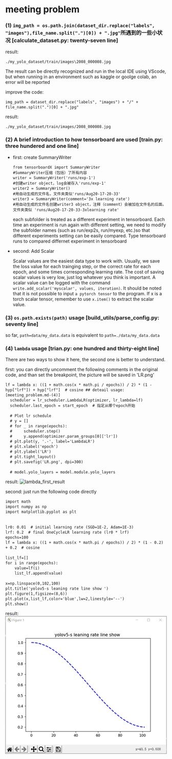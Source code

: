 # meeting problem

### (1) `img_path = os.path.join(dataset_dir.replace("labels", "images"),file_name.split(".")[0]) + ".jpg"`所遇到的一些小状况 [calculate_dataset.py: twenty-seven line]

result:
  ```
  ./my_yolo_dataset/train/images\2008_000008.jpg
  ```
The result can be directly recognized and run in the local IDE using VScode, 
but when running in an environment such as kaggle or goolge colab, an error will be reported

improve the code:
  ```
  img_path = dataset_dir.replace("labels", "images") + "/" + file_name.split(".")[0] + ".jpg" 
  ```
result:
  ```
  ./my_yolo_dataset/train/images/2008_000008.jpg
  ```

### (2) A brief introduction to how tensorboard are used [train.py: three hundered and one line]

* first: create SummaryWriter
  ```
  from tensorboardX import SummaryWriter
  #SummaryWriter压缩（包括）了所有内容
  writer = SummaryWriter('runs/exp-1')
  #创建writer object，log会被存入'runs/exp-1'
  writer2 = SummaryWriter()
  #用自动生成的文件名，文件夹类似'runs/Aug20-17-20-33'
  writer3 = SummaryWriter(comment='3x learning rate')
  #用自动生成的文件名创建writer3 object，注释（comment）会被加在文件名的后面。文件夹类似 'runs/Aug20-17-20-33-3xlearning rate'
  ```
  each subfolder is treated as a different experiment in tensorboard. Each time an experiment is run again with different setting, we need to modify the subfolder       names (such as run/exp2s, run/myexp, etc.)so that different experiments setting can be easily compared. Type tensorboard runs to compared differnet experiment in       tensorboard

* second: Add Scalar
  
  Scalar values are the easiest data type to work with. Usually, we save the loss value for each trainging step, or the correct rate for each epoch, and some times corresponding learning rate. The cost of saving scalar values is very low, just log whatever you think is important. A scalar value can be logged with the command `write.add_scalar('myscalar', values, iteration)`. It should be noted that it is not possible to input `a pytorch tensor` to the program. If x is a torch scalar tensor, remember to use `x.item()` to extract the scalar value.
  
### (3) `os.path.exists(path)` usage [build_utils/parse_config.py: seventy line]
  so far, `path=data/my_data.data` is equivalent to `path=./data/my_data.data`
  
### (4) `lambda` usage [trian.py: one hundred and thirty-eight line]

There are two ways to show it here, the second one is better to understand.

first: you can directly uncomment the following comments in the original code, and than set the breakpoint, the picture will be saved in 'LR.png'
  ```
  lf = lambda x: ((1 + math.cos(x * math.pi / epochs)) / 2) * (1 - hyp["lrf"]) + hyp["lrf"]  # cosine ## deteail usage: [meeting_problem.md-(4)]
    scheduler = lr_scheduler.LambdaLR(optimizer, lr_lambda=lf)
    scheduler.last_epoch = start_epoch  # 指定从哪个epoch开始

    # Plot lr schedule
    # y = []
    # for _ in range(epochs):
    #     scheduler.step()
    #     y.append(optimizer.param_groups[0]['lr'])
    # plt.plot(y, '.-', label='LambdaLR')
    # plt.xlabel('epoch')
    # plt.ylabel('LR')
    # plt.tight_layout()
    # plt.savefig('LR.png', dpi=300)

    # model.yolo_layers = model.module.yolo_layers
  ```
result:
![lambda_first_result](meeting_peoblem_images/lambda_first_result.png)

second: just run the following code directly
  ```
  import math
  import numpy as np
  import matplotlib.pyplot as plt


  lr0: 0.01  # initial learning rate (SGD=1E-2, Adam=1E-3)
  lrf: 0.2  # final OneCycleLR learning rate (lr0 * lrf)
  epochs=100
  lf = lambda x: ((1 + math.cos(x * math.pi / epochs)) / 2) * (1 - 0.2) + 0.2  # cosine

  list_lf=[]
  for i in range(epochs):
      value=lf(i)
      list_lf.append(value)

  x=np.linspace(0,102,100)
  plt.title('yolov5-s leaning rate line show ')
  plt.figure(1,figsize=(8,6))
  plt.plot(x,list_lf,color='blue',lw=2,linestyle='--')
  plt.show()
  ```
result:
![lambda_second_result](meeting_problem_images/lambda_second_result.png)
